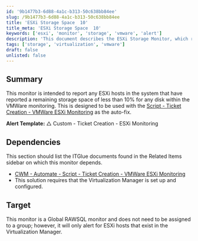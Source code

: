 ```yaml
---
id: '9b1477b3-6d88-4a1c-b313-50c638bb84ee'
slug: /9b1477b3-6d88-4a1c-b313-50c638bb84ee
title: 'ESXi Storage Space  10'
title_meta: 'ESXi Storage Space  10'
keywords: ['esxi', 'monitor', 'storage', 'vmware', 'alert']
description: 'This document describes the ESXi Storage Monitor, which reports any ESXi hosts with less than 10% remaining storage space. It is designed to work alongside the Ticket Creation script for VMWare ESXi Monitoring, providing automated alerts and facilitating proactive management of storage issues in virtual environments.'
tags: ['storage', 'virtualization', 'vmware']
draft: false
unlisted: false
---
```


## Summary

This monitor is intended to report any ESXi hosts in the system that have reported a remaining storage space of less than 10% for any disk within the VMWare monitoring. This is designed to be used with the [Script - Ticket Creation - VMWare ESXi Monitoring](/docs/7fbdffc1-7472-4276-914d-1e5b845dcd3c) as the auto-fix.

**Alert Template:** △ Custom - Ticket Creation - ESXi Monitoring

## Dependencies

This section should list the ITGlue documents found in the Related Items sidebar on which this monitor depends.

- [CWM - Automate - Script - Ticket Creation - VMWare ESXi Monitoring](/docs/7fbdffc1-7472-4276-914d-1e5b845dcd3c)
- This solution requires that the Virtualization Manager is set up and configured.

## Target

This monitor is a Global RAWSQL monitor and does not need to be assigned to a group; however, it will only alert for ESXi hosts that exist in the Virtualization Manager.
